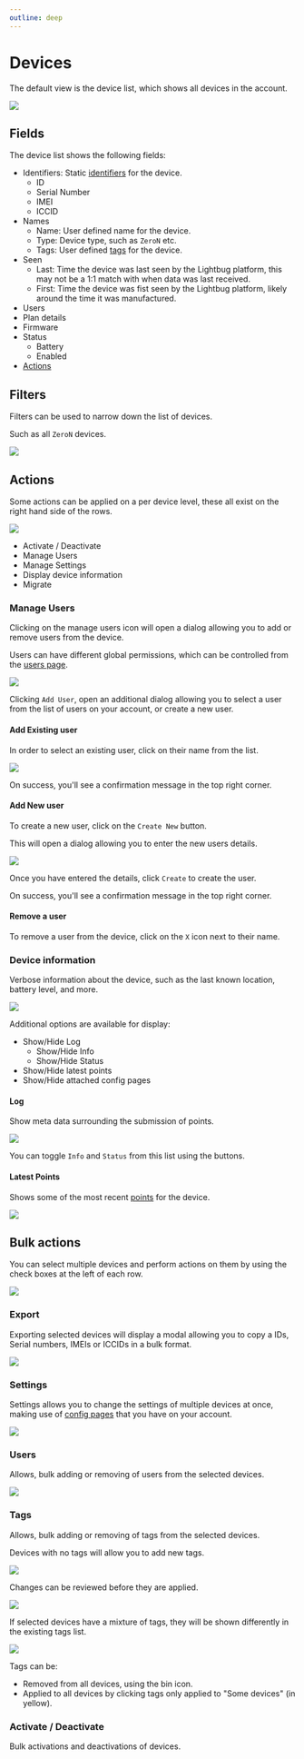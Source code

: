 ```yaml
---
outline: deep
---
```

# Devices

The default view is the device list, which shows all devices in the account.

![](https://i.imgur.com/2Yok4An.png)

## Fields

The device list shows the following fields:
- Identifiers: Static [identifiers](/terminology/devices#identity) for the device.
    - ID
    - Serial Number
    - IMEI
    - ICCID
- Names
    - Name: User defined name for the device.
    - Type: Device type, such as `ZeroN` etc.
    - Tags: User defined [tags](terminology/devices#tags) for the device.
- Seen
    - Last: Time the device was last seen by the Lightbug platform, this may not be a 1:1 match with when data was last received.
    - First: Time the device was fist seen by the Lightbug platform, likely around the time it was manufactured.
- Users
- Plan details
- Firmware
- Status
    - Battery
    - Enabled
- [Actions](#actions)

## Filters

Filters can be used to narrow down the list of devices.

Such as all `ZeroN` devices.

![](https://i.imgur.com/utUiBDm.png)

## Actions

Some actions can be applied on a per device level, these all exist on the right hand side of the rows.

![](https://i.imgur.com/389vSgB.png)

- Activate / Deactivate
- Manage Users
- Manage Settings
- Display device information
- Migrate

### Manage Users

Clicking on the manage users icon will open a dialog allowing you to add or remove users from the device.

Users can have different global permissions, which can be controlled from the [users page](/apps/admin/users#permissions).

![](https://i.imgur.com/yIbkNpT.png)

Clicking `Add User`, open an additional dialog allowing you to select a user from the list of users on your account, or create a new user.

#### Add Existing user

In order to select an existing user, click on their name from the list.

![](https://i.imgur.com/5aFeQlp.png)

On success, you'll see a confirmation message in the top right corner.

#### Add New user

To create a new user, click on the `Create New` button.

This will open a dialog allowing you to enter the new users details.

![](https://i.imgur.com/hKBzdYU.png)

Once you have entered the details, click `Create` to create the user.

On success, you'll see a confirmation message in the top right corner.

#### Remove a user

To remove a user from the device, click on the `X` icon next to their name.

### Device information

Verbose information about the device, such as the last known location, battery level, and more.

![](https://i.imgur.com/RmIDMBR.png)

Additional options are available for display:

- Show/Hide Log
    - Show/Hide Info
    - Show/Hide Status
- Show/Hide latest points
- Show/Hide attached config pages

#### Log

Show meta data surrounding the submission of points.

![](https://i.imgur.com/RBxExdU.png)

You can toggle `Info` and `Status` from this list using the buttons.

#### Latest Points

Shows some of the most recent [points](/terminology/points.html) for the device.

![](https://i.imgur.com/K7Js6XF.png)

## Bulk actions

You can select multiple devices and perform actions on them by using the check boxes at the left of each row.

![](https://i.imgur.com/Y2LyH7r.png)

### Export

Exporting selected devices will display a modal allowing you to copy a IDs, Serial numbers, IMEIs or ICCIDs in a bulk format.

![](https://i.imgur.com/GiLWsY4.png)

### Settings

Settings allows you to change the settings of multiple devices at once, making use of [config pages](./configs.html) that you have on your account.

![](https://i.imgur.com/MTQGSiH.png)

<!-- TODO document "link device to this config" -->

### Users

Allows, bulk adding or removing of users from the selected devices.

![](https://i.imgur.com/KIweB1w.png)

### Tags

Allows, bulk adding or removing of tags from the selected devices.

Devices with no tags will allow you to add new tags.

![](https://i.imgur.com/KjnS0iT.png)

Changes can be reviewed before they are applied.

![](https://i.imgur.com/lE4YthQ.png)

If selected devices have a mixture of tags, they will be shown differently in the existing tags list.

![](https://i.imgur.com/ES7HrLi.png)

Tags can be:
 - Removed from all devices, using the bin icon.
 - Applied to all devices by clicking tags only applied to "Some devices" (in yellow).

### Activate / Deactivate

Bulk activations and deactivations of devices.
